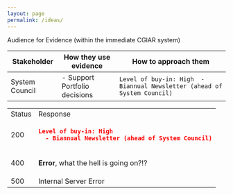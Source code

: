 ```yaml
---
layout: page
permalink: /ideas/
---
```




Audience for Evidence (within the immediate CGIAR system)

| Stakeholder | How they use evidence  | How to approach them | 
| -- | -- | -- |
| System Council | - Support Portfolio decisions  | `Level of buy-in: High  -	Biannual Newsletter (ahead of System Council)`  |




<table>
<tr>
<td> Status </td> <td> Response </td>
</tr>
<tr>
<td> 200 </td>
<td>
    
```json
Level of buy-in: High  
  -	Biannual Newsletter (ahead of System Council)
```

</td>
</tr>
<tr>
<td> 400 </td>
<td>
    
**Error**, what the hell is going on?!?
    
</td>
</tr>
<tr>
<td> 500 </td>
<td>
Internal Server Error    
</td>
</tr>
</table>
